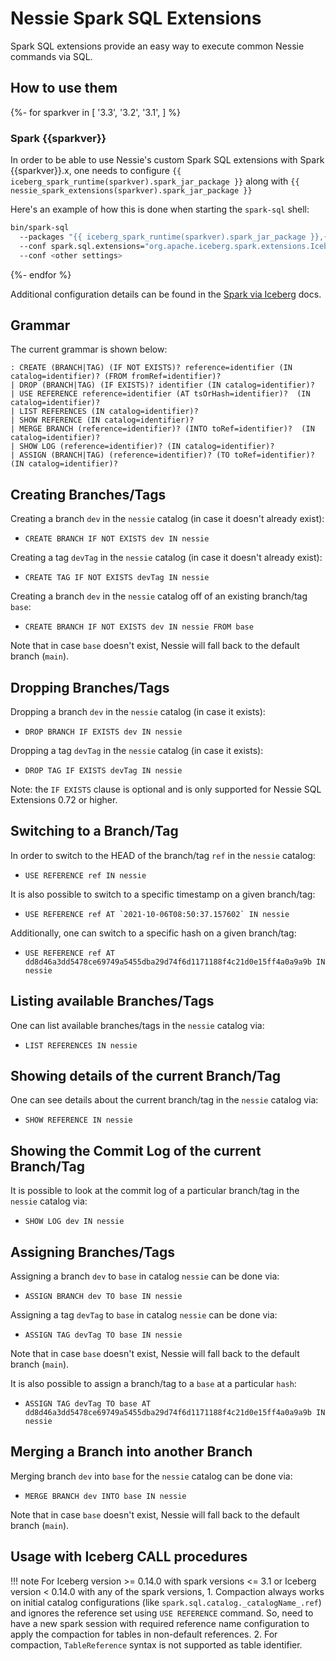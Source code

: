 # Nessie Spark SQL Extensions
Spark SQL extensions provide an easy way to execute common Nessie commands via SQL.

## How to use them

{%- for sparkver in [
  '3.3',
  '3.2',
  '3.1',
] %}

### Spark {{sparkver}}

In order to be able to use Nessie's custom Spark SQL extensions with Spark {{sparkver}}.x, one needs to configure
`{{ iceberg_spark_runtime(sparkver).spark_jar_package }}` along with `{{ nessie_spark_extensions(sparkver).spark_jar_package }}`

Here's an example of how this is done when starting the `spark-sql` shell:

``` sh
bin/spark-sql 
  --packages "{{ iceberg_spark_runtime(sparkver).spark_jar_package }},{{ nessie_spark_extensions(sparkver).spark_jar_package }}"
  --conf spark.sql.extensions="org.apache.iceberg.spark.extensions.IcebergSparkSessionExtensions,org.projectnessie.spark.extensions.NessieSparkSessionExtensions"
  --conf <other settings>
```
{%- endfor %}

Additional configuration details can be found in the [Spark via Iceberg](iceberg/spark.md) docs.

## Grammar
The current grammar is shown below:
```
: CREATE (BRANCH|TAG) (IF NOT EXISTS)? reference=identifier (IN catalog=identifier)? (FROM fromRef=identifier)?
| DROP (BRANCH|TAG) (IF EXISTS)? identifier (IN catalog=identifier)?
| USE REFERENCE reference=identifier (AT tsOrHash=identifier)?  (IN catalog=identifier)?
| LIST REFERENCES (IN catalog=identifier)?
| SHOW REFERENCE (IN catalog=identifier)?
| MERGE BRANCH (reference=identifier)? (INTO toRef=identifier)?  (IN catalog=identifier)?
| SHOW LOG (reference=identifier)? (IN catalog=identifier)?
| ASSIGN (BRANCH|TAG) (reference=identifier)? (TO toRef=identifier)? (IN catalog=identifier)?
```

## Creating Branches/Tags

Creating a branch `dev` in the `nessie` catalog (in case it doesn't already exist):

* `CREATE BRANCH IF NOT EXISTS dev IN nessie`

Creating a tag `devTag` in the `nessie` catalog (in case it doesn't already exist):

* `CREATE TAG IF NOT EXISTS devTag IN nessie`

Creating a branch `dev` in the `nessie` catalog off of an existing branch/tag `base`:

* `CREATE BRANCH IF NOT EXISTS dev IN nessie FROM base`

Note that in case `base` doesn't exist, Nessie will fall back to the default branch (`main`).

## Dropping Branches/Tags

Dropping a branch `dev` in the `nessie` catalog (in case it exists):

* `DROP BRANCH IF EXISTS dev IN nessie`

Dropping a tag `devTag` in the `nessie` catalog (in case it exists):

* `DROP TAG IF EXISTS devTag IN nessie`

Note: the `IF EXISTS` clause is optional and is only supported for Nessie SQL Extensions 0.72 or 
higher.

## Switching to a Branch/Tag

In order to switch to the HEAD of the branch/tag `ref` in the `nessie` catalog:

* `USE REFERENCE ref IN nessie`

It is also possible to switch to a specific timestamp on a given branch/tag:

* ``USE REFERENCE ref AT `2021-10-06T08:50:37.157602` IN nessie``

Additionally, one can switch to a specific hash on a given branch/tag:

* `USE REFERENCE ref AT dd8d46a3dd5478ce69749a5455dba29d74f6d1171188f4c21d0e15ff4a0a9a9b IN nessie`

## Listing available Branches/Tags

One can list available branches/tags in the `nessie` catalog via:

* `LIST REFERENCES IN nessie`

## Showing details of the current Branch/Tag

One can see details about the current branch/tag in the `nessie` catalog via:

* `SHOW REFERENCE IN nessie`

## Showing the Commit Log of the current Branch/Tag

It is possible to look at the commit log of a particular branch/tag in the `nessie` catalog via:

* `SHOW LOG dev IN nessie`

## Assigning Branches/Tags

Assigning a branch `dev` to `base` in catalog `nessie` can be done via:

* `ASSIGN BRANCH dev TO base IN nessie`

Assigning a tag `devTag` to `base` in catalog `nessie` can be done via:

* `ASSIGN TAG devTag TO base IN nessie`

Note that in case `base` doesn't exist, Nessie will fall back to the default branch (`main`).

It is also possible to assign a branch/tag to a `base` at a particular `hash`:

* `ASSIGN TAG devTag TO base AT dd8d46a3dd5478ce69749a5455dba29d74f6d1171188f4c21d0e15ff4a0a9a9b IN nessie`


## Merging a Branch into another Branch

Merging branch `dev` into `base` for the `nessie` catalog can be done via:

* `MERGE BRANCH dev INTO base IN nessie`

Note that in case `base` doesn't exist, Nessie will fall back to the default branch (`main`).

## Usage with Iceberg CALL procedures

!!! note
    For Iceberg version >= 0.14.0 with spark versions <= 3.1
    or Iceberg version < 0.14.0 with any of the spark versions,
    1. Compaction always works on initial catalog configurations (like `spark.sql.catalog._catalogName_.ref`)
    and ignores the reference set using `USE REFERENCE` command.
    So, need to have a new spark session with required reference name configuration to apply the compaction for tables in non-default references.
    2. For compaction, `TableReference` syntax is not supported as table identifier.
